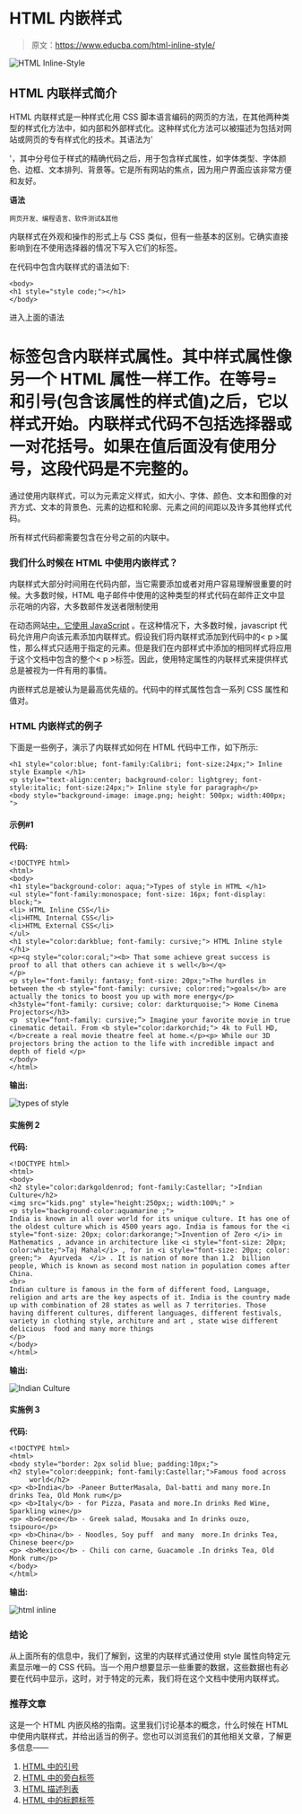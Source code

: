# HTML 内嵌样式

> 原文：<https://www.educba.com/html-inline-style/>

![HTML Inline-Style](img/f53c6a76f1dc94b313b247a30b66bdfe.png)



## HTML 内联样式简介

HTML 内联样式是一种样式化用 CSS 脚本语言编码的网页的方法，在其他两种类型的样式化方法中，如内部和外部样式化。这种样式化方法可以被描述为包括对网站或网页的专有样式化的技术。其语法为'

'，其中分号位于样式的精确代码之后，用于包含样式属性，如字体类型、字体颜色、边框、文本排列、背景等。它是所有网站的焦点，因为用户界面应该非常方便和友好。

**语法**

<small>网页开发、编程语言、软件测试&其他</small>

内联样式在外观和操作的形式上与 CSS 类似，但有一些基本的区别。它确实直接影响到在不使用选择器的情况下写入它们的标签。

在代码中包含内联样式的语法如下:

```
<body>
<h1 style="style code;"></h1>
</body>
```

进入上面的语法

# 标签包含内联样式属性。其中样式属性像另一个 HTML 属性一样工作。在等号=和引号(包含该属性的样式值)之后，它以样式开始。内联样式代码不包括选择器或一对花括号。如果在值后面没有使用分号，这段代码是不完整的。

通过使用内联样式，可以为元素定义样式，如大小、字体、颜色、文本和图像的对齐方式、文本的背景色、元素的边框和轮廓、元素之间的间距以及许多其他样式代码。

所有样式代码都需要包含在分号之前的内联中。

### 我们什么时候在 HTML 中使用内嵌样式？

内联样式大部分时间用在代码内部，当它需要添加或者对用户容易理解很重要的时候。大多数时候，HTML 电子邮件中使用的这种类型的样式代码在邮件正文中显示花哨的内容，大多数邮件发送者限制使用

在动态网站[中，它使用 JavaScript](https://www.educba.com/what-is-javascript/) 。在这种情况下，大多数时候，javascript 代码允许用户向该元素添加内联样式。假设我们将内联样式添加到代码中的< p >属性，那么样式只适用于指定的元素。但是我们在内部样式中添加的相同样式将应用于这个文档中包含的整个< p >标签。因此，使用特定属性的内联样式来提供样式总是被视为一件有用的事情。

内嵌样式总是被认为是最高优先级的。代码中的样式属性包含一系列 CSS 属性和值对。

### HTML 内嵌样式的例子

下面是一些例子，演示了内联样式如何在 HTML 代码中工作，如下所示:

```
<h1 style="color:blue; font-family:Calibri; font-size:24px;"> Inline style Example </h1>
<p style="text-align:center; background-color: lightgrey; font-style:italic; font-size:24px;"> Inline style for paragraph</p>
<body style="background-image: image.png; height: 500px; width:400px; ">
```

#### 示例#1

**代码:**

```
<!DOCTYPE html>
<html>
<body>
<h1 style="background-color: aqua;">Types of style in HTML </h1>
<ul style="font-family:monospace; font-size: 16px; font-display: block;">
<li> HTML Inline CSS</li>
<li>HTML Internal CSS</li>
<li>HTML External CSS</li>
</ul>
<h1 style="color:darkblue; font-family: cursive;"> HTML Inline style  </h1>
<p><q style="color:coral;"><b> That some achieve great success is proof to all that others can achieve it s well</b></q>
</p>
<p style="font-family: fantasy; font-size: 20px;">The hurdles in between the <b style="font-family: cursive; color:red;">goals</b> are actually the tonics to boost you up with more energy</p>
<h3style="font-family: cursive; color: darkturquoise;"> Home Cinema Projectors</h3>
<p  style=”font-family: cursive;”> Imagine your favorite movie in true cinematic detail. From <b style="color:darkorchid;"> 4k to Full HD, </b>create a real movie theatre feel at home.</p><p> While our 3D projectors bring the action to the life with incredible impact and depth of field </p>
</body>
</html>
```

**输出:**

![types of style](img/14edd74b1b3de77a0e3dc71097d52d18.png)



#### 实施例 2

**代码:**

```
<!DOCTYPE html>
<html>
<body>
<h2 style="color:darkgoldenrod; font-family:Castellar; ">Indian Culture</h2>
<img src="kids.png" style="height:250px;; width:100%;" >
<p style="background-color:aquamarine ;">
India is known in all over world for its unique culture. It has one of the oldest culture which is 4500 years ago. India is famous for the <i style="font-size: 20px; color:darkorange;">Invention of Zero </i> in Mathematics , advance in architecture like <i style="font-size: 20px; color:white;">Taj Mahal</i> , for in <i style="font-size: 20px; color: green;">  Ayurveda  </i> . It is nation of more than 1.2  billion people, Which is known as second most nation in population comes after China.
<br>
Indian culture is famous in the form of different food, Language, religion and arts are the key aspects of it. India is the country made up with combination of 28 states as well as 7 territories. Those having different cultures, different languages, different festivals, variety in clothing style, architure and art , state wise different delicious  food and many more things
</p>
</body>
</html>
```

**输出:**

![Indian Culture](img/6b43725ca5bfca19cba4c301da956c30.png)



#### 实施例 3

**代码:**

```
<!DOCTYPE html>
<html>
<body style="border: 2px solid blue; padding:10px;">
<h2 style="color:deeppink; font-family:Castellar;">Famous food across      world</h2>
<p> <b>India</b> -Paneer ButterMasala, Dal-batti and many more.In drinks Tea, Old Monk rum</p>
<p> <b>Italy</b> - for Pizza, Pasata and more.In drinks Red Wine, Sparkling wine</p>
<p> <b>Greece</b> - Greek salad, Mousaka and In drinks ouzo, tsipouro</p>
<p> <b>China</b> - Noodles, Soy puff  and many  more.In drinks Tea, Chinese beer</p>
<p> <b>Mexico</b> - Chili con carne, Guacamole .In drinks Tea, Old Monk rum</p>
</body>
</html>
```

**输出:**

![html inline](img/8d8f5f8ce50d4937bb00f9203002c7ea.png)



### 结论

从上面所有的信息中，我们了解到，这里的内联样式通过使用 style 属性向特定元素显示唯一的 CSS 代码。当一个用户想要显示一些重要的数据，这些数据也有必要在代码中显示，这时，对于特定的元素，我们将在这个文档中使用内联样式。

### 推荐文章

这是一个 HTML 内嵌风格的指南。这里我们讨论基本的概念，什么时候在 HTML 中使用内联样式，并给出适当的例子。您也可以浏览我们的其他相关文章，了解更多信息——

1.  [HTML 中的引号](https://www.educba.com/quotation-tag-in-html/)
2.  [HTML 中的旁白标签](https://www.educba.com/aside-tag-in-html/)
3.  [HTML 描述列表](https://www.educba.com/html-description-list/)
4.  [HTML 中的标题标签](https://www.educba.com/caption-tag-in-html/)





